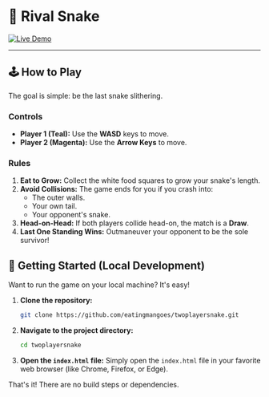 # 🐍 Rival Snake

[![Live Demo](https://img.shields.io/badge/PLAY_NOW-Live_Demo-00f5d4?style=for-the-badge&logo=github)](https://eatingmangoes.github.io/twoplayersnake/)

---

## 🕹️ How to Play

The goal is simple: be the last snake slithering.

### Controls
*   **Player 1 (Teal):** Use the **WASD** keys to move.
*   **Player 2 (Magenta):** Use the **Arrow Keys** to move.

### Rules
1.  **Eat to Grow:** Collect the white food squares to grow your snake's length.
2.  **Avoid Collisions:** The game ends for you if you crash into:
    *   The outer walls.
    *   Your own tail.
    *   Your opponent's snake.
3.  **Head-on-Head:** If both players collide head-on, the match is a **Draw**.
4.  **Last One Standing Wins:** Outmaneuver your opponent to be the sole survivor!

## 🚀 Getting Started (Local Development)

Want to run the game on your local machine? It's easy!

1.  **Clone the repository:**
    ```sh
    git clone https://github.com/eatingmangoes/twoplayersnake.git
    ```
2.  **Navigate to the project directory:**
    ```sh
    cd twoplayersnake
    ```
3.  **Open the `index.html` file:**
    Simply open the `index.html` file in your favorite web browser (like Chrome, Firefox, or Edge).

That's it! There are no build steps or dependencies.
